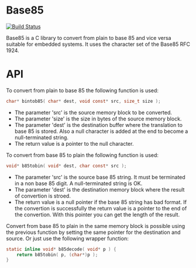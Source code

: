 # Base85
[![Build Status](https://travis-ci.org/rafagafe/base85.svg?branch=master)](https://travis-ci.org/rafagafe/base85)

Base85 is a C library to convert from plain to base 85 and vice versa suitable for embedded systems. It uses the character set of the Base85 RFC 1924.


# API
To convert from plain to base 85 the following function is used:
```C
char* bintob85( char* dest, void const* src, size_t size );
```
* The parameter 'src' is the source memory block to be converted.
* The parameter 'size' is the size in bytes of the source memory block.
* The parameter 'dest' is the destination buffer where the translation to base 85 is stored. Also a null character is added at the end to become a null-terminated string.
* The return value is a pointer to the null character.

To convert from base 85 to plain the following function is used:
```C
void* b85tobin( void* dest, char const* src );
```
* The parameter 'src' is the source base 85 string. It must be terminated in a non base 85 digit. A null-terminated string is OK.
* The parameter 'dest' is the destination memory block where the result of convertion is stroed.
* The return value is a null pointer if the base 85 string has bad format. If the convertion is successfully the return value is a pointer to the end of the convertion. With this pointer you can get the length of the result.

Convert from base 85 to plain in the same memory block is possible using the previous function by setting the same pointer for the destination and source. Or just use the following wrapper function:
```C
static inline void* b85decode( void* p ) {
    return b85tobin( p, (char*)p );
}
```
